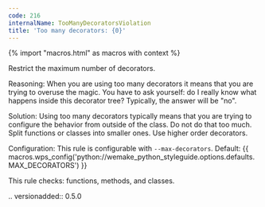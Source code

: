 ```yaml
---
code: 216
internalName: TooManyDecoratorsViolation
title: 'Too many decorators: {0}'
---
```


{% import "macros.html" as macros with context %}

Restrict the maximum number of decorators.

Reasoning: When you are using too many decorators it means that you are
trying to overuse the magic. You have to ask yourself: do I really know
what happens inside this decorator tree? Typically, the answer will be
"no".

Solution: Using too many decorators typically means that you are trying
to configure the behavior from outside of the class. Do not do that too
much. Split functions or classes into smaller ones. Use higher order
decorators.

Configuration: This rule is configurable with `--max-decorators`.
Default:
{{ macros.wps_config('python://wemake_python_styleguide.options.defaults.MAX_DECORATORS') }}

This rule checks: functions, methods, and classes.

.. versionadded:: 0.5.0
